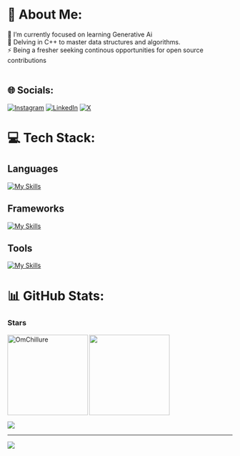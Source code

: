 # 💫 About Me:
🔭  I’m currently focused on learning Generative Ai<br>🤝 Delving in C++ to master data structures and algorithms.<br>⚡ Being a fresher seeking continous opportunities for open source contributions<br><br>


## 🌐 Socials:
[![Instagram](https://img.shields.io/badge/Instagram-%23E4405F.svg?logo=Instagram&logoColor=white)](https://instagram.com/om__chillure) [![LinkedIn](https://img.shields.io/badge/LinkedIn-%230077B5.svg?logo=linkedin&logoColor=white)](https://linkedin.com/in/OmChillure) [![X](https://img.shields.io/badge/X-black.svg?logo=X&logoColor=white)](https://x.com/OmChillure) 

# 💻 Tech Stack:
<h2>Languages</h2>

[![My Skills](https://skillicons.dev/icons?i=cpp,js,py)](https://skillicons.dev)

<h2>Frameworks</h2>

[![My Skills](https://skillicons.dev/icons?i=react,nextjs,tensorflow,pytorch,opencv,flask)](https://skillicons.dev)

<h2>Tools</h2>

[![My Skills](https://skillicons.dev/icons?i=docker,gcp,git)](https://skillicons.dev)

# 📊 GitHub Stats:
<h3 align="left">Stars</h3>

<img align="left" height="180em" src="https://github-readme-stats.vercel.app/api/top-langs/?username=OmChillure&layout=compact&theme=chartreuse-dark" alt=OmChillure />

<img align="center" src="http://github-profile-summary-cards.vercel.app/api/cards/stats?username=OmChillure&theme=chartreuse_dark" height="180em" />


![](https://github-readme-streak-stats.herokuapp.com/?user=OmChillure&theme=chartreuse-dark&hide_border=false)<br/>


---
[![](https://visitcount.itsvg.in/api?id=OmChillure&icon=0&color=0)](https://visitcount.itsvg.in)

<!-- Proudly created with GPRM ( https://gprm.itsvg.in ) -->
